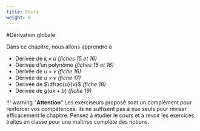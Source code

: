 ```yaml
---
title: Cours
weight: 6
---
```


#Dérivation globale

Dans ce chapitre, nous allons apprendre à

* Dérivée de $k \times u$ <em>(fiches 15 et 16)</em>
* Dérivée d’un polynôme <em>(fiches 15 et 16)</em>
* Dérivée de $u+v$ <em>(fiche 16)</em>
* Dérivée de $u\times v$ <em>(fiche 17)</em>
* Dérivée de $\dfrac{u}{v}$ <em>(fiche 18)</em>
* Dérivée de $g(ax + b)$ <em>(fiche 19)</em>


!!! warning "**Attention**" 
    Les exerciseurs proposé sont un complément pour renforcer vos compétences. Ils ne suffisent pas à eux seuls pour réviser efficacement le chapitre. Pensez à étudier le cours et à revoir les exercices traités en classe pour une maîtrise complète des notions.